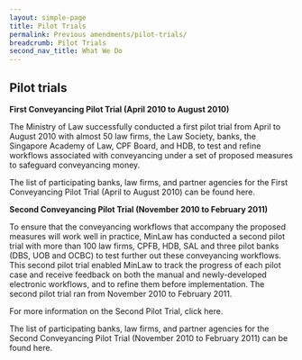 ```yaml
---
layout: simple-page
title: Pilot Trials
permalink: Previous amendments/pilot-trials/
breadcrumb: Pilot Trials
second_nav_title: What We Do
---
```


Pilot trials
---

**First Conveyancing Pilot Trial (April 2010 to August 2010)**

The Ministry of Law successfully conducted a first pilot trial from April to August 2010 with almost 50 law firms, the Law Society, banks, the Singapore Academy of Law, CPF Board, and HDB, to test and refine workflows associated with conveyancing under a set of proposed measures to safeguard conveyancing money.

The list of participating banks, law firms, and partner agencies for the First Conveyancing Pilot Trial (April to August 2010) can be found here.

**Second Conveyancing Pilot Trial (November 2010 to February 2011)**

To ensure that the conveyancing workflows that accompany the proposed measures will work well in practice, MinLaw has conducted a second pilot trial with more than 100 law firms, CPFB, HDB, SAL and three pilot banks (DBS, UOB and OCBC) to test further out these conveyancing workflows. This second pilot trial enabled MinLaw to track the progress of each pilot case and receive feedback on both the manual and newly-developed electronic workflows, and to refine them before implementation. The second pilot trial ran from November 2010 to February 2011.

For more information on the Second Pilot Trial, click here.

The list of participating banks, law firms, and partner agencies for the Second Conveyancing Pilot Trial (November 2010 to February 2011) can be found here.
